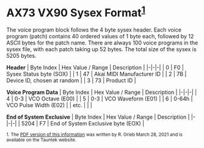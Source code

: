 # AX73 VX90 Sysex Format<sup>[1](#tauntek)</sup>

The voice program block follows the 4 byte sysex header. Each voice program (patch) contains 40 ordered values of 1 byte each, followed by 12 ASCII bytes for the patch name. There are always 100 voice programs in the sysex file, with each patch taking up 52 bytes. The total size of the sysex is 5205 bytes.

**Header**
| Byte Index | Hex Value / Range | Description |
|-|-|-|
| 0 | F0 | Sysex Status byte (SOX) |
| 1 | 47 | Akai MIDI Manufacturer ID |
| 2 | 7B | Device ID, chosen at random |
| 3 | 73 | Product ID |

**Voice Program Data**
| Byte Index | Hex Value / Range | Description |
|-|-|-|
| 4 | 0-3 | VCO Octave (E00) |
| 5 | 0-3 | VCO Waveform (E01) |
| 6 | 0-64h | VCO Pulse Width (E02) |
| etc. | | |

**End of System Exclusive**
| Byte Index | Hex Value / Range | Description |
|-|-|-|
| 5204 | F7 | End of System Exclusive byte (EOX) |

<sub><a name="tauntek">1.</a> The [PDF version of this information](http://www.tauntek.com/ax73ccmap.pdf) was written by R. Grieb March 28, 2021 and is available on the Tauntek website.</sub>
